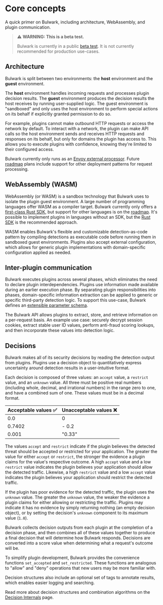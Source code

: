 # Core concepts

A quick primer on Bulwark, including architecture, WebAssembly, and plugin communication.

> :warning: **WARNING: This is a beta test.**
>
> Bulwark is currently in a public [beta test](../#this-is-a-beta-test.). It is not currently recommended for production use-cases.

## Architecture

Bulwark is split between two environments: the **host** environment and the **guest** environment.

The **host** environment handles incoming requests and processes plugin decision results. The **guest** environment produces the decision results the host receives by running user-supplied logic. The guest environment is "sandboxed" and only uses the host environment to perform special actions on its behalf if explicitly granted permission to do so.

For example, plugins cannot make outbound HTTP requests or access the network by default. To interact with a network, the plugin can make API calls so the host environment sends and receives HTTP requests and responses on its behalf, but only for domains the plugin has access to. This allows you to execute plugins with confidence, knowing they're limited to their configured access.

Bulwark currently only runs as an [Envoy external processor](https://www.envoyproxy.io/docs/envoy/latest/api-v3/extensions/filters/http/ext\_proc/v3/ext\_proc.proto). Future [roadmap](../../contributing/roadmap.md) plans include support for other deployment patterns for request processing.

## WebAssembly (WASM)

WebAssembly (or WASM) is a sandbox technology that Bulwark uses to isolate the plugin guest environment. A large number of programming languages offer WASM as a compiler target. Bulwark currently only offers a [first-class Rust SDK](https://docs.rs/bulwark-wasm-sdk/latest/bulwark_wasm_sdk/), but support for other languages is on the [roadmap](../../contributing/roadmap.md). It's possible to implement plugins in languages without an SDK, but the [Rust SDK](https://docs.rs/bulwark-wasm-sdk/latest/bulwark_wasm_sdk/) is the recommended approach.

WASM enables Bulwark's flexible and customizable detection-as-code pattern by compiling detections as executable code before running them in sandboxed guest environments. Plugins also accept external configuration, which allows for generic plugin implementations with domain-specific configuration applied as needed.

## Inter-plugin communication

Bulwark executes plugins across several phases, which eliminates the need to declare plugin interdependencies. Plugins use information made available during an earlier execution phase. By separating plugin responsibilities into phases, domain-specific information extraction can be applied to generic or specific third-party detection logic. To support this use-case, Bulwark defines an [extensible parameter schema](../../api/bulwark-parameter-schema.md).

The Bulwark API allows plugins to extract, store, and retrieve information on a per-request basis. An example use case: securely decrypt session cookies, extract stable user ID values, perform anti-fraud scoring lookups, and then incorporate these values into detection logic.

## Decisions

Bulwark makes all of its security decisions by reading the detection output from plugins. Plugins use a decision object to quantitatively express uncertainty around detection results in a user-intuitive format.

Each decision is composed of three values: an `accept` value, a `restrict` value, and an `unknown` value. All three must be positive real numbers (including whole, decimal, and irrational numbers) in the range zero to one, and have a combined sum of one. These values must be in a decimal format.

| Acceptable values ✅  | Unacceptable values ❌ |
| -------------------- | --------------------- |
| 0.0                  | 0                     |
| 0.7402               | - 0.2                 |
| 0.001                | "0.33"                |

The values `accept` and `restrict` indicate if the plugin believes the detected threat should be accepted or restricted for your application. The greater the value for either `accept` or `restrict`, the stronger the evidence a plugin claims for the value's respective outcome. A high `accept` value and a low `restrict` value indicates the plugin believes your application should allow the detected traffic. Likewise, a high `restrict` value and a low `accept` value indicates the plugin believes your application should restrict the detected traffic.

If the plugin has poor evidence for the detected traffic, the plugin uses the `unknown` value. The greater the `unknown` value, the weaker the evidence a plugin claims for either allowing or restricting the traffic. Plugins may indicate it has no evidence by simply returning nothing (an empty decision object), or by setting the decision's `unknown` component to its maximum value (`1.0`).

Bulwark collects decision outputs from each plugin at the completion of a decision phase, and then combines all of these values together to produce a final decision that will determine how Bulwark responds. Decisions are converted into a score value when determining what a request's outcome will be.

To simplify plugin development, Bulwark provides the convenience functions `set_accepted` and `set_restricted`. These functions are analogous to "allow" and "deny" operations that new users may be more familiar with.

Decision structures also include an optional set of tags to annotate results, which enables easier logging and searching.

Read more about decision structures and combination algorithms on the [Decision Internals](decision-internals.md) page.

